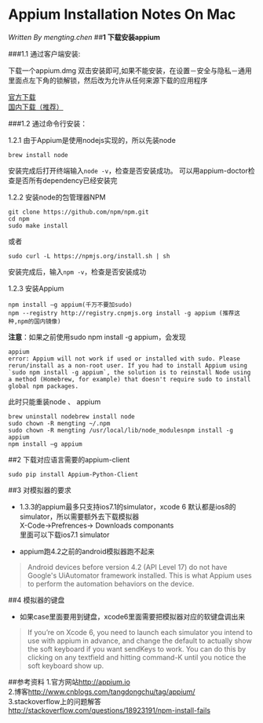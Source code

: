# Appium Installation Notes On Mac
*Written By mengting.chen*
##**1 下载安装appium**

###1.1 通过客户端安装:

下载一个appium.dmg 双击安装即可,如果不能安装，在设置－安全与隐私－通用 里面点左下角的锁解锁，然后改为允许从任何来源下载的应用程序

[官方下载](http://appium.io/)  
[国内下载（推荐）](http://pan.baidu.com/s/1jGvAISu)

###1.2 通过命令行安装：

1.2.1 由于Appium是使用nodejs实现的，所以先装node

```shell
brew install node
```
安装完成后打开终端输入`node -v`，检查是否安装成功。
可以用appium-doctor检查是否所有dependency已经安装完


1.2.2 安装node的包管理器NPM 

```shell
git clone https://github.com/npm/npm.git
cd npm 
sudo make install
```
或者
```shell
sudo curl -L https://npmjs.org/install.sh | sh
```
安装完成后，输入`npm -v`，检查是否安装成功

1.2.3 安装Appium

```shell
npm install –g appium(千万不要加sudo)
npm --registry http://registry.cnpmjs.org install -g appium (推荐这种,npm的国内镜像)
```
**注意**：如果之前使用sudo npm install -g appium，会发现

```shell
appium
error: Appium will not work if used or installed with sudo. Please rerun/install as a non-root user. If you had to install Appium using `sudo npm install -g appium`, the solution is to reinstall Node using a method (Homebrew, for example) that doesn't require sudo to install global npm packages.
```
此时只能重装node 、 appium

```shell
brew uninstall nodebrew install node
sudo chown -R mengting ~/.npm
sudo chown -R mengting /usr/local/lib/node_modulesnpm install -g appium
npm install –g appium
```

##2 下载对应语言需要的appium-client
```shell
sudo pip install Appium-Python-Client
```
##3 对模拟器的要求
* 1.3.3的appium最多只支持ios7.1的simulator，xcode 6 默认都是ios8的simulator，所以需要额外去下载模拟器  
X-Code->Prefrences-> Downloads componants  
里面可以下载ios7.1 simulator

* appium跑4.2之前的android模拟器跑不起来  
>Android devices before version 4.2 (API Level 17) do not have Google's UiAutomator framework installed. This is what Appium uses to perform the automation behaviors on the device. 

##4 模拟器的键盘
* 如果case里面要用到键盘，xcode6里面需要把模拟器对应的软键盘调出来

>If you’re on Xcode 6, you need to launch each simulator you intend to use with appium in advance, and change the default to actually show the soft keyboard if you want sendKeys to work. You can do this by clicking on any textfield and hitting command-K until you notice the soft keyboard show up.

##参考资料
1.官方网站<http://appium.io>  
2.博客<http://www.cnblogs.com/tangdongchu/tag/appium/>   
3.stackoverflow上的问题解答<http://stackoverflow.com/questions/18923191/npm-install-fails>